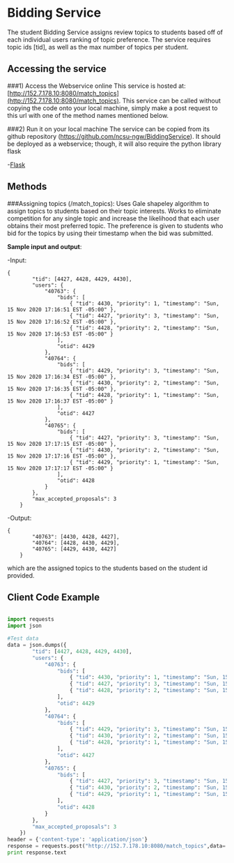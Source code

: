 # Bidding Service

The student Bidding Service assigns review topics to students based off of each individual users ranking of topic preference. The service requires topic ids [tid], as well as the max number of topics per student.

Accessing the service
------------------

###1) Access the Webservice online
This service is hosted at: [http://152.7.178.10:8080/match_topics](http://152.7.178.10:8080/match_topics). This service can be called without copying the code onto your local machine, simply make a post request to this url with one of the method names mentioned below. 

###2) Run it on your local machine
The service can be copied from its github repository (https://github.com/ncsu-ngw/BiddingService). It should be deployed as a webservice; though, it will also require the python library flask

-[Flask](https://pypi.python.org/pypi/Flask)

Methods
------------------

###Assigning topics (/match_topics):
Uses Gale shapeley algorithm to assign topics to students based on their topic interests. Works to eliminate competition for any single topic and increase the likelihood that each user obtains their most preferred topic. The preference is given to students who bid for the topics by using their timestamp when the bid was submitted.

**Sample input and output**:

-Input: 
```
{
        "tid": [4427, 4428, 4429, 4430],
        "users": {
            "40763": {
                "bids": [
                    { "tid": 4430, "priority": 1, "timestamp": "Sun, 15 Nov 2020 17:16:51 EST -05:00" },
                    { "tid": 4427, "priority": 3, "timestamp": "Sun, 15 Nov 2020 17:16:52 EST -05:00" },
                    { "tid": 4428, "priority": 2, "timestamp": "Sun, 15 Nov 2020 17:16:53 EST -05:00" }
                ],
                "otid": 4429
            },
            "40764": {
                "bids": [
                    { "tid": 4429, "priority": 3, "timestamp": "Sun, 15 Nov 2020 17:16:34 EST -05:00" },
                    { "tid": 4430, "priority": 2, "timestamp": "Sun, 15 Nov 2020 17:16:35 EST -05:00" },
                    { "tid": 4428, "priority": 1, "timestamp": "Sun, 15 Nov 2020 17:16:37 EST -05:00" }
                ],
                "otid": 4427
            },
            "40765": {
                "bids": [
                    { "tid": 4427, "priority": 3, "timestamp": "Sun, 15 Nov 2020 17:17:15 EST -05:00" },
                    { "tid": 4430, "priority": 2, "timestamp": "Sun, 15 Nov 2020 17:17:16 EST -05:00" },
                    { "tid": 4429, "priority": 1, "timestamp": "Sun, 15 Nov 2020 17:17:17 EST -05:00" }
                ],
                "otid": 4428
            }
        },
        "max_accepted_proposals": 3
    }
```

-Output: 
```
{
        "40763": [4430, 4428, 4427],
        "40764": [4428, 4430, 4429],
        "40765": [4429, 4430, 4427]
    }
```
which are the assigned topics to the students based on the student id provided.

Client Code Example
------------------

```python

import requests
import json

#Test data
data = json.dumps({
        "tid": [4427, 4428, 4429, 4430],
        "users": {
            "40763": {
                "bids": [
                    { "tid": 4430, "priority": 1, "timestamp": "Sun, 15 Nov 2020 17:16:51 EST -05:00" },
                    { "tid": 4427, "priority": 3, "timestamp": "Sun, 15 Nov 2020 17:16:52 EST -05:00" },
                    { "tid": 4428, "priority": 2, "timestamp": "Sun, 15 Nov 2020 17:16:53 EST -05:00" }
                ],
                "otid": 4429
            },
            "40764": {
                "bids": [
                    { "tid": 4429, "priority": 3, "timestamp": "Sun, 15 Nov 2020 17:16:34 EST -05:00" },
                    { "tid": 4430, "priority": 2, "timestamp": "Sun, 15 Nov 2020 17:16:35 EST -05:00" },
                    { "tid": 4428, "priority": 1, "timestamp": "Sun, 15 Nov 2020 17:16:37 EST -05:00" }
                ],
                "otid": 4427
            },
            "40765": {
                "bids": [
                    { "tid": 4427, "priority": 3, "timestamp": "Sun, 15 Nov 2020 17:17:15 EST -05:00" },
                    { "tid": 4430, "priority": 2, "timestamp": "Sun, 15 Nov 2020 17:17:16 EST -05:00" },
                    { "tid": 4429, "priority": 1, "timestamp": "Sun, 15 Nov 2020 17:17:17 EST -05:00" }
                ],
                "otid": 4428
            }
        },
        "max_accepted_proposals": 3
    })
header = {'content-type': 'application/json'}
response = requests.post("http://152.7.178.10:8080/match_topics",data= data,headers=header)
print response.text
```
